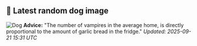 ## 🐶 Latest random dog image
![Dog](https://images.dog.ceo/breeds/mix/xeshaBelka_(30).jpg)
**Advice:** "The number of vampires in the average home, is directly proportional to the amount of garlic bread in the fridge."
*Updated: 2025-09-21 15:31 UTC*
